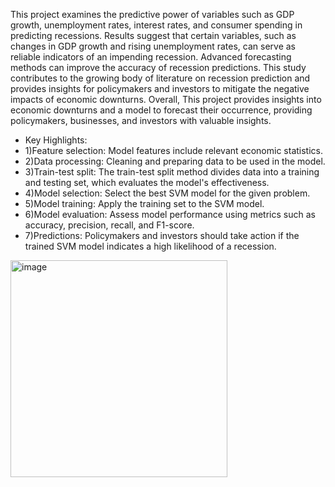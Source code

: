This project examines the predictive power of variables such as GDP growth, unemployment rates, interest rates, and consumer spending in predicting recessions. Results suggest that certain variables, such as changes in GDP growth and rising unemployment rates, can serve as reliable indicators of an impending recession. Advanced forecasting methods can improve the accuracy of recession predictions. This study contributes to the growing body of literature on recession prediction and provides insights for policymakers and investors to mitigate the negative impacts of economic downturns.
Overall, This project provides insights into economic downturns and a model to forecast their occurrence, providing policymakers, businesses, and investors with valuable insights.
  * Key Highlights:
  * 1)Feature selection: Model features include relevant economic statistics.
  * 2)Data processing: Cleaning and preparing data to be used in the model.
  * 3)Train-test split: The train-test split method divides data into a training and testing set, which evaluates the model's effectiveness.
  * 4)Model selection: Select the best SVM model for the given problem.
  * 5)Model training: Apply the training set to the SVM model.
  * 6)Model evaluation: Assess model performance using metrics such as accuracy, precision, recall, and F1-score.
  * 7)Predictions: Policymakers and investors should take action if the trained SVM model indicates a high likelihood of a recession.


<img width="347" alt="image" src="https://github.com/yuvika0117/recession-prediction/assets/104730712/11f0ffb4-c083-4c30-a067-6cdee8b94811">
